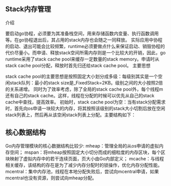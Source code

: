 ## Stack内存管理

介绍

要启动go协程，必须要为其准备栈空间，用来存储函数内变量、执行函数调用等。在go协程退出后，其占用的stack内存也会随之一同释放。
实际应用中协程的启动、退出可能会比较频繁，runtime必须要做点什么来保证启动、销毁协程的代价尽量小。而申请、释放stack空间所需内存则是一个比较大的开销，因此，go runtime采用了stack cache pool来缓存一定数量的stack memory。申请时从stack cache pool分配，释放时首先归还给stack cache pool。
主要思想

stack cache pool的主要思想是按照固定大小划分成多级：每级别其实是一个空闲stack队列：最小的stack size是_FixedStack=2KB。级别之间的大小按照2倍的关系递增。
同时为了效率考虑，除了全局的stack cache pool外，每个线程m还有自己的stack cache。这样，线程在分配的时候可以优先从自己的stack cache中查找，提高效率。
初始时，stack cache pool为空：当有stack分配需求时，首先向os申请一块较大的内存，将其按照该级别的stack大小切割后放在空闲stack列表上，然后再从该空闲stack列表上分配。主要结构如下：


## 核心数据结构

Go内存管理模块的核心数据结构比较少:
mheap：管理全局的从os申请的虚拟内存空间；
mspan：将mheap按照固定大小切分而成的细粒度的内存区块，每个区块映射了虚拟内存中的若干连续页面，页大小由Go内部定义；
mcache：与线程相关缓存，该结构的存在是为了减少内存分配时的锁操作，优化内存分配性能。
mcentral：集中内存池，线程在本地分配失败后，尝试向mcentral申请，如果mcentral也没有资源，则尝试向mheap分配。